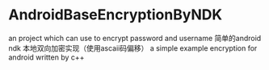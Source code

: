 # AndroidBaseEncryptionByNDK
an project which can use to encrypt password and username 
简单的android ndk 本地双向加密实现（使用ascaii码偏移）
a simple example encryption for android written by c++
